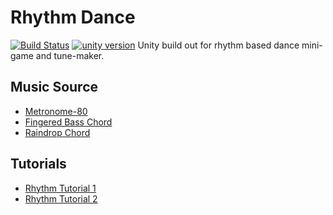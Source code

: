 # Rhythm Dance
[![Build Status](https://api.travis-ci.com/reakain/Rhythm-Dance.svg?branch=master)](https://travis-ci.org/reakain/Rhythm-Dance)
[![unity version](https://img.shields.io/badge/unity%20version-2019.1.14f1-green.svg)]()
Unity build out for rhythm based dance mini-game and tune-maker. 

## Music Source
 - [Metronome-80](kookyprod.free.fr/bruitages/metronome80.wav)
 - [Fingered Bass Chord](https://www.beepbox.co/#7n31s1k0l00e00t2mm0a7g0fj7i0r1o3210T5v1u51q1d5f7y1z6C1c0h0H-IHyiih9999998T5v1u38q1d5f8y1z8C1c0h2Ht7760Md9xb9pb9T1v1u93q1d4f6y2z1C0c2A8F4B0V1Qd007P5aa3E0019T4v1uf0q1z6666ji8k8k3jSBKSJJAArriiiiii07JCABrzrrrrrrr00YrkqHrsrrrrjr005zrAqzrjzrrqr1jRjrqGGrrzsrsA099ijrABJJJIAzrrtirqrqjqixzsrAjrqjiqaqqysttAJqjikikrizrHtBJJAzArzrIsRCITKSS099ijrAJS____Qg99habbCAYrDzh00b4h4h4h4h4h4h4h4h4h4h4h4h4h4h4h4h4h4h4h4h4h4p1sFE_96ShArV6iAp6iApahAp800000)
 - [Raindrop Chord](https://www.beepbox.co/#7n31s1k0l00e00t2mm0a7g0fj7i0r1o3210T1v1u3aq1d5f8y1z6C1c0A9F4B0V1Q07e0Pc436E006cT5v1u38q1d5f8y1z8C1c0h2Ht7760Md9xb9pb9T1v1u93q1d4f6y2z1C0c2A8F4B0V1Qd007P5aa3E0019T4v1uf0q1z6666ji8k8k3jSBKSJJAArriiiiii07JCABrzrrrrrrr00YrkqHrsrrrrjr005zrAqzrjzrrqr1jRjrqGGrrzsrsA099ijrABJJJIAzrrtirqrqjqixzsrAjrqjiqaqqysttAJqjikikrizrHtBJJAzArzrIsRCITKSS099ijrAJS____Qg99habbCAYrDzh00b4h4h4h4h4h4h4h4h4h4h4h4h4h4h4h4h4h4h4h4h4h4p1sFE_96ShArV6iAp6iApahAp800000)

## Tutorials
 - [Rhythm Tutorial 1](https://www.gamasutra.com/blogs/GrahamTattersall/20190515/342454/Coding_to_the_Beat__Under_the_Hood_of_a_Rhythm_Game_in_Unity.php)
 - [Rhythm Tutorial 2](https://www.gamasutra.com/blogs/YuChao/20170316/293814/Music_Syncing_in_Rhythm_Games.php)